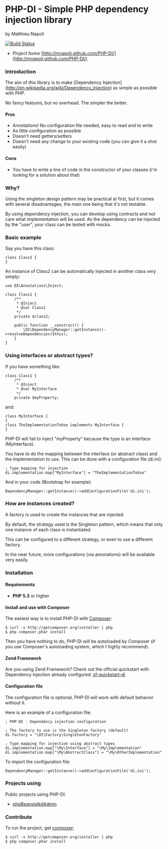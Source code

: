 # PHP-DI - Simple PHP dependency injection library
by Matthieu Napoli

[![Build Status](https://secure.travis-ci.org/mnapoli/PHP-DI.png)](http://travis-ci.org/mnapoli/PHP-DI)

* *Project home* [http://mnapoli.github.com/PHP-DI/](http://mnapoli.github.com/PHP-DI/)

### Introduction

The aim of this library is to make [Dependency Injection]
(http://en.wikipedia.org/wiki/Dependency_injection)
as simple as possible with PHP.

No fancy features, but no overhead. The simpler the better.

#### Pros

* Annotations! No configuration file needed, easy to read and to write
* As little configuration as possible
* Doesn't need getters/setters
* Doesn't need any change to your existing code (you can give it a shot easily)

#### Cons

* You have to write a line of code in the constructor of your classes
(i'm looking for a solution about that)

### Why?

Using the singleton design pattern may be practical at first, but it comes with several disadvantages,
the main one being that it's not testable.

By using dependency injection, you can develop using contracts and not care what implementation
will be used. As the dependency can be injected by the "user", your class can be tested with mocks.

### Basic example

Say you have this class:

    class Class2 {
    }

An instance of Class2 can be automatically injected in another class very simply:

    use DI\Annotations\Inject;

    class Class1 {
        /**
         * @Inject
         * @var Class2
         */
        private $class2;

        public function __construct() {
            \DI\DependencyManager::getInstance()->resolveDependencies($this);
        }
    }

### Using interfaces or abstract types?

If you have something like:

    class Class1 {
		/**
		 * @Inject
		 * @var MyInterface
		 */
		private $myProperty;

and:

    class MyInterface {
    }
	class TheImplementationToUse implements MyInterface {
	}

PHP-DI will fail to inject "myProperty" because the type is an interface (MyInterface).

You have to do the mapping between the interface (or abstract class) and the implementation to use.
This can be done with a configuration file (di.ini):

	; Type mapping for injection
	di.implementation.map["MyInterface"] = "TheImplementationToUse"

And in your code (Bootstrap for example):

	DependencyManager::getInstance()->addConfigurationFile('di.ini');

### How are instances created?

A factory is used to create the instances that are injected.

By default, the strategy used is the Singleton pattern, which means that only one
instance of each class is instantiated.

This can be configured to a different strategy, or even to use a different factory.

In the near future, more configurations (via annotations) will be available very easily.


### Installation

#### Requirements

* __PHP 5.3__ or higher

#### Install and use with Composer

The easiest way is to install PHP-DI with [Composer](http://getcomposer.org/doc/00-intro.md):

    $ curl -s http://getcomposer.org/installer | php
	$ php composer.phar install

Then you have nothing to do, PHP-DI will be autoloaded by Composer
(if you use Composer's autoloading system, which I highly recommend).

#### Zend Framework

Are you using Zend Framework? Check out the official quickstart with
Dependency Injection already configured: [zf-quickstart-di](https://github.com/mnapoli/zf-quickstart-di)

#### Configuration file

The configuration file is optional, PHP-DI will work with default behavior without it.

Here is an example of a configuration file:

```
; PHP-DI - Dependency injection configuration

; The factory to use is the Singleton factory (default)
di.factory = "\DI\Factory\SingletonFactory"

; Type mapping for injection using abstract types
di.implementation.map["\My\Interface"] = "\My\Implementation"
di.implementation.map["\My\AbstractClass"] = "\My\OtherImplementation"
```

To import the configuration file:

```
DependencyManager::getInstance()->addConfigurationFile('di.ini');
```


### Projects using

Public projects using PHP-DI:
* [phpBeanstalkdAdmin](http://mnapoli.github.com/phpBeanstalkdAdmin/)


### Contribute

To run the project, get [composer](http://getcomposer.org/doc/00-intro.md):

    $ curl -s http://getcomposer.org/installer | php
	$ php composer.phar install
